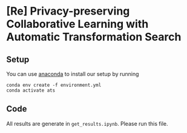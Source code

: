 # [Re] Privacy-preserving Collaborative Learning with Automatic Transformation Search

## Setup
You can use [anaconda](https://www.anaconda.com/distribution/) to install our setup by running
```
conda env create -f environment.yml
conda activate ats
```

## Code
All results are generate in ```get_results.ipynb```. Please run this file.